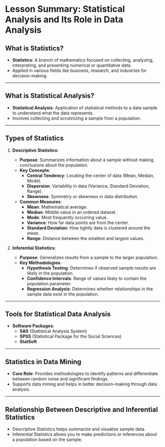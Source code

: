 # Lesson Summary: Statistical Analysis and Its Role in Data Analysis

## What is Statistics?
- **Statistics**: A branch of mathematics focused on collecting, analyzing, interpreting, and presenting numerical or quantitative data.
- Applied in various fields like business, research, and industries for decision-making.

---

## What is Statistical Analysis?
- **Statistical Analysis**: Application of statistical methods to a data sample to understand what the data represents.
- Involves collecting and scrutinizing a sample from a population.
  
---

## Types of Statistics

1. **Descriptive Statistics**:
   - **Purpose**: Summarizes information about a sample without making conclusions about the population.
   - **Key Concepts**:
     - **Central Tendency**: Locating the center of data (Mean, Median, Mode).
     - **Dispersion**: Variability in data (Variance, Standard Deviation, Range).
     - **Skewness**: Symmetry or skewness in data distribution.
   - **Common Measures**:
     - **Mean**: Mathematical average.
     - **Median**: Middle value in an ordered dataset.
     - **Mode**: Most frequently occurring value.
     - **Variance**: How far data points are from the center.
     - **Standard Deviation**: How tightly data is clustered around the mean.
     - **Range**: Distance between the smallest and largest values.

2. **Inferential Statistics**:
   - **Purpose**: Generalizes results from a sample to the larger population.
   - **Key Methodologies**:
     - **Hypothesis Testing**: Determines if observed sample results are likely in the population.
     - **Confidence Intervals**: Range of values likely to contain the population parameter.
     - **Regression Analysis**: Determines whether relationships in the sample data exist in the population.

---

## Tools for Statistical Data Analysis
- **Software Packages**:
  - **SAS** (Statistical Analysis System)
  - **SPSS** (Statistical Package for the Social Sciences)
  - **StatSoft**

---

## Statistics in Data Mining
- **Core Role**: Provides methodologies to identify patterns and differentiate between random noise and significant findings.
- Supports data mining and helps in better decision-making through data analysis.

---

## Relationship Between Descriptive and Inferential Statistics
- Descriptive Statistics helps summarize and visualize sample data.
- Inferential Statistics allows you to make predictions or inferences about a population based on the sample.
